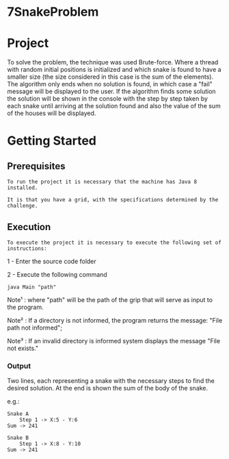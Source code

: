 # 7SnakeProblem

Project
======

To solve the problem, the technique was used Brute-force. Where a thread with random initial positions is initialized and which snake is found to have a smaller size (the size considered in this case is the sum of the elements). The algorithm only ends when no solution is found, in which case a "fail" message will be displayed to the user. If the algorithm finds some solution the solution will be shown in the console with the step by step taken by each snake until arriving at the solution found and also the value of the sum of the houses will be displayed.

Getting Started
======

Prerequisites
------
	To run the project it is necessary that the machine has Java 8 installed.

	It is that you have a grid, with the specifications determined by the challenge.

Execution
------
	To execute the project it is necessary to execute the following set of instructions:

1 - Enter the source code folder

2 - Execute the following command
    
    java Main "path"

Note¹ : where "path" will be the path of the grip that will serve as input to the program.

Note² : If a directory is not informed, the program returns the message: "File path not informed";

Note³ : If an invalid directory is informed system displays the message "File not exists."

### Output
Two lines, each representing a snake with the necessary steps to find the desired solution. 
At the end is shown the sum of the body of the snake.

e.g.:
```
Snake A
	Step 1 -> X:5 - Y:6
Sum -> 241

Snake B
	Step 1 -> X:8 - Y:10
Sum -> 241
```